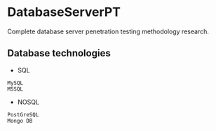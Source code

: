 # DatabaseServerPT
Complete database server penetration testing methodology research.
## Database technologies
* SQL
```
MySQL
MSSQL
```
* NOSQL
```
PostGreSQL
Mongo DB
```

